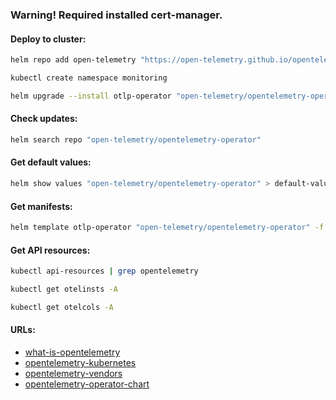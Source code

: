 ### Warning! Required installed cert-manager.

#### Deploy to cluster:
```bash
helm repo add open-telemetry "https://open-telemetry.github.io/opentelemetry-helm-charts" && helm repo update
```
```bash
kubectl create namespace monitoring
```
```bash
helm upgrade --install otlp-operator "open-telemetry/opentelemetry-operator" -f values.yml -n monitoring --version "0.48.0"
```

#### Check updates:
```bash
helm search repo "open-telemetry/opentelemetry-operator"
```

#### Get default values:
```bash
helm show values "open-telemetry/opentelemetry-operator" > default-values.yml
```

#### Get manifests:
```bash
helm template otlp-operator "open-telemetry/opentelemetry-operator" -f values.yml -n monitoring --version "0.48.0" > manifests.yml
```

#### Get API resources:
```bash
kubectl api-resources | grep opentelemetry
```
```bash
kubectl get otelinsts -A
```
```bash
kubectl get otelcols -A
```

#### URLs:
- [what-is-opentelemetry](https://opentelemetry.io/docs/what-is-opentelemetry/)
- [opentelemetry-kubernetes](https://opentelemetry.io/docs/kubernetes/)
- [opentelemetry-vendors](https://opentelemetry.io/ecosystem/vendors/)
- [opentelemetry-operator-chart](https://github.com/open-telemetry/opentelemetry-helm-charts/tree/main/charts/opentelemetry-operator)
